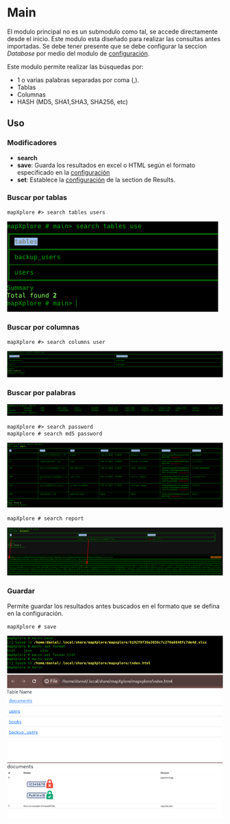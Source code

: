 # Main

El modulo principal no es un submodulo como tal, se accede directamente desde el inicio.
Este modulo esta diseñado para realizar las consultas antes importadas. Se debe tener presente que se debe configurar la seccion *Database* por medio del modulo de [configuración](configuration.md).

Este modulo permite realizar las búsquedas por:
* 1 o varias palabras separadas por coma (,).
* Tablas
* Columnas
* HASH (MD5, SHA1,SHA3, SHA256, etc)

## Uso
### Modificadores
* **search**
* **save**: Guarda los resultados en excel o HTML según el formato especificado en la  [configuración](configuration.md)
* **set**: Establece la [configuración](configuration.md) de la section de Results.

### Buscar por tablas
```
mapXplore #> search tables users
```
<img src="../screenshot/search_tables.png" >

### Buscar por columnas
```
mapXplore #> search columns user
```
<img src="../screenshot/search_columns.png" >

### Buscar por palabras
<img src="../screenshot/search_options.png" >

```
mapXplore #> search password
mapXplore # search md5 password
```
<img src="../screenshot/search_word.png" >

```
mapXplore # search report
```

<img src="../screenshot/base64_report.png">

### Guardar

Permite guardar los resultados antes buscados en el formato que se defina en la configuración.

```
mapXplore # save
```
<img src="../screenshot/save.png">

<img src="../screenshot/index.png">
<img src="../screenshot/documents_html.png">